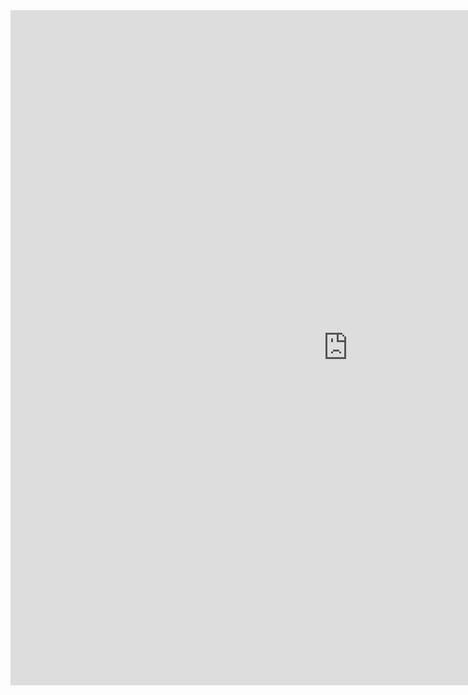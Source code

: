 <iframe src="https://lamastex.github.io/spark-trend-calculus-examples/blob/notebooks/ScaDaMaLe/BivariateTrendCalculusShowcase1.html" width="1080" height="1080" frameborder="0"></iframe>
